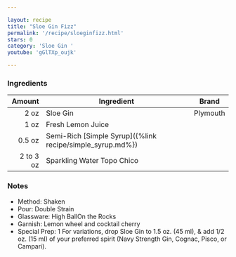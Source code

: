 ```yaml
---

layout: recipe
title: "Sloe Gin Fizz"
permalink: '/recipe/sloeginfizz.html'
stars: 0
category: 'Sloe Gin '
youtube: 'gGlTXp_oujk'

---
```


### Ingredients

|  Amount  | Ingredient               | Brand          |
| --------: | --------------------------------------------------------- | -------- |
|      2 oz | Sloe Gin                                                  | Plymouth |
|      1 oz | Fresh Lemon Juice                                         |
|    0.5 oz | Semi-Rich [Simple Syrup]({%link recipe/simple_syrup.md%}) |
| 2 to 3 oz | Sparkling Water Topo Chico                                |

### Notes

- Method: Shaken
- Pour: Double Strain
- Glassware: High BallOn the Rocks
- Garnish: Lemon wheel and cocktail cherry
- Special Prep: 1 For variations, drop Sloe Gin to 1.5 oz. (45 ml), & add 1/2 oz. (15 ml) of your preferred spirit (Navy Strength Gin, Cognac, Pisco, or Campari).

